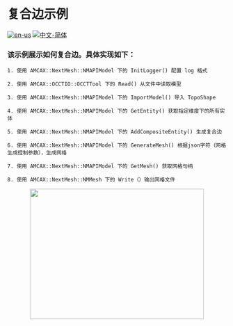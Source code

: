 # 复合边示例

[![en-us](https://img.shields.io/badge/en-us-yellow.svg)](./README.md) [![中文-简体](https://img.shields.io/badge/%E4%B8%AD%E6%96%87-%E7%AE%80%E4%BD%93-red.svg)](./README.zh_cn.md)

### 该示例展示如何复合边。具体实现如下：

	1. 使用 AMCAX::NextMesh::NMAPIModel 下的 InitLogger() 配置 log 格式
	
	2. 使用 AMCAX::OCCTIO::OCCTTool 下的 Read() 从文件中读取模型
	
	3. 使用 AMCAX::NextMesh::NMAPIModel 下的 ImportModel() 导入 TopoShape
	
	4. 使用 AMCAX::NextMesh::NMAPIModel 下的 GetEntity() 获取指定维度下的所有实体
	
	5. 使用 AMCAX::NextMesh::NMAPIModel 下的 AddCompositeEntity() 生成复合边
	
	6. 使用 AMCAX::NextMesh::NMAPIModel 下的 GenerateMesh() 根据json字符（网格生成控制参数），生成网格
	
	7. 使用 AMCAX::NextMesh::NMAPIModel 下的 GetMesh() 获取网格句柄
	
	8. 使用 AMCAX::NextMesh::NMMesh 下的 Write（）输出网格文件

<div align = center><img src="https://s2.loli.net/2025/09/10/MmBlXNZPRcG84ph.png" width="400" height="300"></div>

